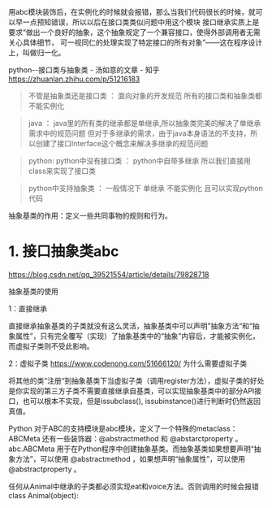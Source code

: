 

用abc模块装饰后，在实例化的时候就会报错，那么当我们代码很长的时候，就可以早一点预知错误，所以以后在接口类类似问题中用这个模块
接口继承实质上是要求“做出一个良好的抽象，这个抽象规定了一个兼容接口，使得外部调用者无需关心具体细节，
可一视同仁的处理实现了特定接口的所有对象”——这在程序设计上，叫做归一化。

python--接口类与抽象类 - 汤如意的文章 - 知乎
https://zhuanlan.zhihu.com/p/51216183

>不管是抽象类还是接口类 ： 面向对象的开发规范 所有的接口类和抽象类都不能实例化

>java ：
java里的所有类的继承都是单继承,所以抽象类完美的解决了单继承需求中的规范问题
但对于多继承的需求，由于java本身语法的不支持，所以创建了接口Interface这个概念来解决多继承的规范问题

> python:
python中没有接口类  ：
   python中自带多继承 所以我们直接用class来实现了接口类
   
>python中支持抽象类  ： 一般情况下 单继承  不能实例化
   且可以实现python代码


抽象基类的作用：定义一些共同事物的规则和行为。


# 1. 接口抽象类abc


https://blog.csdn.net/qq_39521554/article/details/79828718

抽象基类的使用

1：直接继承
    
直接继承抽象基类的子类就没有这么灵活，抽象基类中可以声明”抽象方法“和“抽象属性”，只有完全覆写（实现）了抽象基类中的“抽象”内容后，才能被实例化，而虚拟子类则不受此影响。

2：虚拟子类 https://www.codenong.com/51666120/ 为什么需要虚拟子类
    
将其他的类”注册“到抽象基类下当虚拟子类（调用register方法），虚拟子类的好处是你实现的第三方子类不需要直接继承自基类，可以实现抽象基类中的部分API接口，也可以根本不实现，但是issubclass(), issubinstance()进行判断时仍然返回真值。

Python 对于ABC的支持模块是abc模块，定义了一个特殊的metaclass：ABCMeta 还有一些装饰器：@abstractmethod 和 @abstarctproperty 。abc.ABCMeta 用于在Python程序中创建抽象基类。而抽象基类如果想要声明“抽象方法”，可以使用 @abstractmethod ，如果想声明“抽象属性”，可以使用 @abstractproperty 。


任何从Animal中继承的子类都必须实现eat和voice方法。否则调用的时候会报错class Animal(object):

















